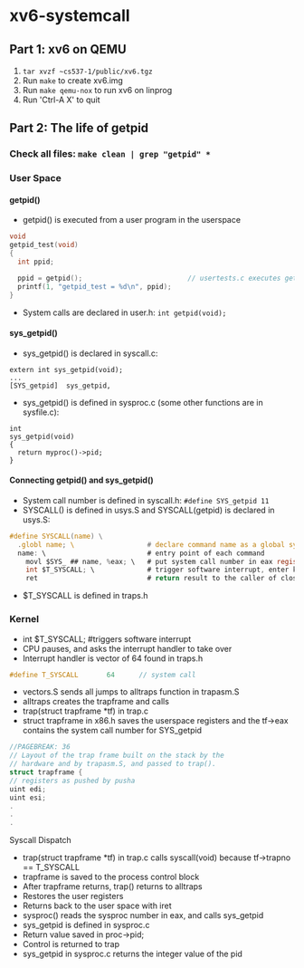 # xv6-systemcall
## Part 1: xv6 on QEMU
1. ```tar xvzf ~cs537-1/public/xv6.tgz```
2. Run ```make``` to create xv6.img
3. Run ```make qemu-nox``` to run xv6 on linprog
4. Run 'Ctrl-A X' to quit

## Part 2: The life of getpid
### Check all files: ```make clean | grep "getpid" *```
### User Space
#### getpid()
- getpid() is executed from a user program in the userspace
```c
void
getpid_test(void)
{
  int ppid;

  ppid = getpid();                          // usertests.c executes getpid() in the userspace
  printf(1, "getpid_test = %d\n", ppid);
}
```
- System calls are declared in user.h: ```int getpid(void);```
#### sys_getpid()
- sys_getpid() is declared in syscall.c: 
```
extern int sys_getpid(void);
...
[SYS_getpid]  sys_getpid,
```
- sys_getpid() is defined in sysproc.c (some other functions are in sysfile.c):
```
int
sys_getpid(void)
{
  return myproc()->pid;
}
```
#### Connecting getpid() and sys_getpid()
- System call number is defined in syscall.h: ```#define SYS_getpid 11```
- SYSCALL() is defined in usys.S and SYSCALL(getpid) is declared in usys.S:
```c
#define SYSCALL(name) \
  .globl name; \                  # declare command name as a global symbol
  name: \                         # entry point of each command
    movl $SYS_ ## name, %eax; \   # put system call number in eax register
    int $T_SYSCALL; \             # trigger software interrupt, enter kernel
    ret                           # return result to the caller of close		
```
- $T_SYSCALL is defined in traps.h

### Kernel
-	int $T_SYSCALL; 	#triggers software interrupt
-	CPU pauses, and asks the interrupt handler to take over
-	Interrupt handler is vector of 64 found in traps.h
```c
#define T_SYSCALL       64      // system call
```
-	vectors.S sends all jumps to alltraps function in trapasm.S
-	alltraps creates the trapframe and calls
-	trap(struct trapframe *tf) in trap.c
-	struct trapframe in x86.h saves the userspace registers and the tf->eax contains the system call number for SYS_getpid
```c
//PAGEBREAK: 36
// Layout of the trap frame built on the stack by the
// hardware and by trapasm.S, and passed to trap().
struct trapframe {
// registers as pushed by pusha
uint edi;
uint esi;
.
.
.
```
Syscall Dispatch
-	trap(struct trapframe *tf) in trap.c calls syscall(void) because tf->trapno == T_SYSCALL
-	trapframe is saved to the process control block
-	After trapframe returns, trap() returns to alltraps
-	Restores the user registers
-	Returns back to the user space with iret
-	sysproc() reads the sysproc number in eax, and calls sys_getpid
-	sys_getpid is defined in sysproc.c
-	Return value saved in proc->pid;
-	Control is returned to trap
-	sys_getpid in sysproc.c returns the integer value of the pid
